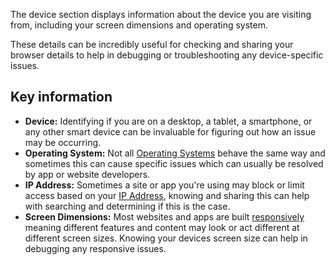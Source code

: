 The device section displays information about the device you are visiting from, including your screen dimensions and operating system. 

These details can be incredibly useful for checking and sharing your browser details to help in debugging or troubleshooting any device-specific issues.

## Key information
 - **Device:** Identifying if you are on a desktop, a tablet, a smartphone, or any other smart device can be invaluable for figuring out how an issue may be occurring.
 - **Operating System:** Not all [Operating Systems](https://en.wikipedia.org/wiki/Operating_system) behave the same way and sometimes this can cause specific issues which can usually be resolved by app or website developers.
 - **IP Address:** Sometimes a site or app you're using may block or limit access based on your [IP Address](https://www.kaspersky.com/resource-center/definitions/what-is-an-ip-address), knowing and sharing this can help with searching and determining if this is the case.
 - **Screen Dimensions:** Most websites and apps are built [responsively](https://www.smashingmagazine.com/2011/01/guidelines-for-responsive-web-design/) meaning different features and content may look or act different at different screen sizes. Knowing your devices screen size can help in debugging any responsive issues.  
